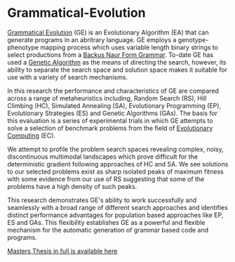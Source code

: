 # Grammatical-Evolution

[Grammatical Evolution](https://en.wikipedia.org/wiki/Grammatical_evolution) (GE) is an Evolutionary Algorithm (EA) that can generate programs in an abritrary language. GE employs a genotype-phenotype mapping process which uses variable length binary strings to select productions from a [Backus Naur Form Grammar](https://en.wikipedia.org/wiki/Backus%E2%80%93Naur_form). To-date GE has used a [Genetic Algorithm](https://en.wikipedia.org/wiki/Genetic_algorithm) as the means of directing the search, however, its ability to separate the search space and solution space makes it suitable for use with a variety of search mechanisms.

In this research the performance and characteristics of GE are compared across a range of metaheuristics including, Random Search (RS), Hill Climbing (HC), Simulated Annealing (SA), Evolutionary Programming (EP), Evolutionary Strategies (ES) and Genetic Algorithms (GAs). The basis for this evaluation is a series of experimental trials in which GE attempts to solve a selection of benchmark problems from the field of [Evolutionary Computing](https://en.wikipedia.org/wiki/Evolutionary_computation) (EC).

We attempt to profile the problem search spaces revealing complex, noisy, discontinuous multimodal landscapes which prove difficult for the deterministic gradient following approaches of HC and SA. We see solutions to our selected problems exist as sharp isolated peaks of maximum fitness with some evidence from our use of RS suggesting that some of the problems have a high density of such peaks.

This research demonstrates GE's ability to work successfully and seamlessly with a broad range of different search approaches and identifies  distinct performance advantages for population based approaches like EP, ES and GAs. This flexibility establishes GE as a powerful and flexible mechanism for the automatic generation of grammar based code and programs. 


[Masters Thesis in full is available here](https://github.com/johnosbb/Grammatical-Evolution/blob/main/Masters_2021.pdf)
